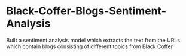 # Black-Coffer-Blogs-Sentiment-Analysis
Built a sentiment analysis model which extracts the text from the URLs which contain blogs consisting of different topics from Black Coffer
